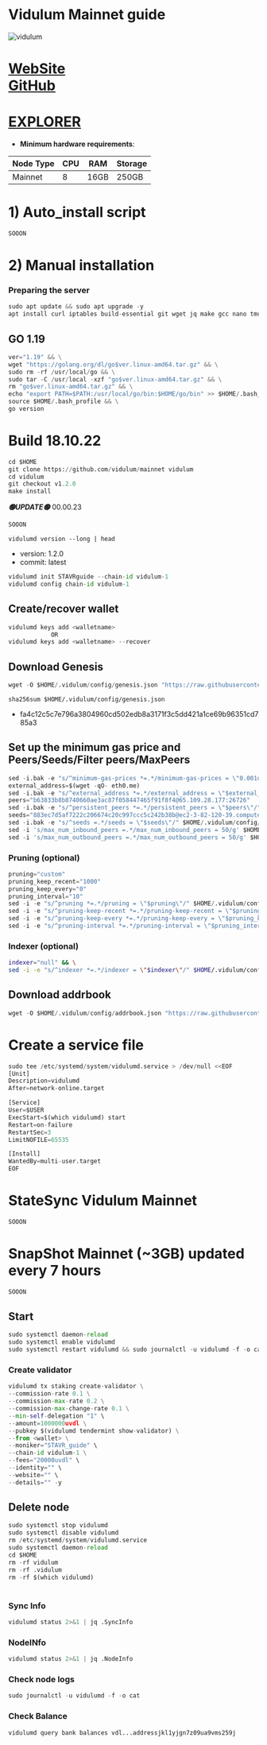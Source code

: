 # Vidulum Mainnet guide

![vidulum](https://github.com/obajay/nodes-Guides/assets/44331529/b9a11d68-57da-47db-88ab-95f21593ca54)


[WebSite](https://vidulum.app/)\
[GitHub](https://github.com/vidulum)
=
[EXPLORER](https://explorer.stavr.tech/Vidulum-Mainnet)
=

- **Minimum hardware requirements**:

| Node Type |CPU | RAM  | Storage  | 
|-----------|----|------|----------|
| Mainnet   |   8| 16GB | 250GB    |


# 1) Auto_install script
```python
SOOON
```

# 2) Manual installation

### Preparing the server
```python
sudo apt update && sudo apt upgrade -y
apt install curl iptables build-essential git wget jq make gcc nano tmux htop nvme-cli pkg-config libssl-dev libleveldb-dev tar clang bsdmainutils ncdu unzip libleveldb-dev -y
```

## GO 1.19
```python
ver="1.19" && \
wget "https://golang.org/dl/go$ver.linux-amd64.tar.gz" && \
sudo rm -rf /usr/local/go && \
sudo tar -C /usr/local -xzf "go$ver.linux-amd64.tar.gz" && \
rm "go$ver.linux-amd64.tar.gz" && \
echo "export PATH=$PATH:/usr/local/go/bin:$HOME/go/bin" >> $HOME/.bash_profile && \
source $HOME/.bash_profile && \
go version
```

# Build 18.10.22
```python
cd $HOME
git clone https://github.com/vidulum/mainnet vidulum
cd vidulum
git checkout v1.2.0
make install

```
*******🟢UPDATE🟢******* 00.00.23
```python
SOOON
```

`vidulumd version --long | head`
- version: 1.2.0
- commit: latest

```python
vidulumd init STAVRguide --chain-id vidulum-1
vidulumd config chain-id vidulum-1
```    

## Create/recover wallet
```python
vidulumd keys add <walletname>
            OR
vidulumd keys add <walletname> --recover
```

## Download Genesis
```python
wget -O $HOME/.vidulum/config/genesis.json "https://raw.githubusercontent.com/obajay/nodes-Guides/main/Projects/Vidulum/genesis.json"

```
`sha256sum $HOME/.vidulum/config/genesis.json`
+ fa4c12c5c7e796a3804960cd502edb8a3171f3c5dd421a1ce69b96351cd785a3

## Set up the minimum gas price and Peers/Seeds/Filter peers/MaxPeers
```python
sed -i.bak -e "s/^minimum-gas-prices *=.*/minimum-gas-prices = \"0.001uvdl\"/;" ~/.vidulum/config/app.toml
external_address=$(wget -qO- eth0.me) 
sed -i.bak -e "s/^external_address *=.*/external_address = \"$external_address:26656\"/" $HOME/.vidulum/config/config.toml
peers="b63833b8b8740660ae3ac87f058447465f91f8f4@65.109.28.177:26726"
sed -i.bak -e "s/^persistent_peers *=.*/persistent_peers = \"$peers\"/" $HOME/.vidulum/config/config.toml
seeds="883ec7d5af7222c206674c20c997ccc5c242b38b@ec2-3-82-120-39.compute-1.amazonaws.com:26656,eed11fff15b1eca8016c6a0194d86e4a60a65f9b@apollo.erialos.me:26656"
sed -i.bak -e "s/^seeds =.*/seeds = \"$seeds\"/" $HOME/.vidulum/config/config.toml
sed -i 's/max_num_inbound_peers =.*/max_num_inbound_peers = 50/g' $HOME/.vidulum/config/config.toml
sed -i 's/max_num_outbound_peers =.*/max_num_outbound_peers = 50/g' $HOME/.vidulum/config/config.toml

```
### Pruning (optional)
```python
pruning="custom"
pruning_keep_recent="1000"
pruning_keep_every="0"
pruning_interval="10"
sed -i -e "s/^pruning *=.*/pruning = \"$pruning\"/" $HOME/.vidulum/config/app.toml
sed -i -e "s/^pruning-keep-recent *=.*/pruning-keep-recent = \"$pruning_keep_recent\"/" $HOME/.vidulum/config/app.toml
sed -i -e "s/^pruning-keep-every *=.*/pruning-keep-every = \"$pruning_keep_every\"/" $HOME/.vidulum/config/app.toml
sed -i -e "s/^pruning-interval *=.*/pruning-interval = \"$pruning_interval\"/" $HOME/.vidulum/config/app.toml
```
### Indexer (optional) 
```bash
indexer="null" && \
sed -i -e "s/^indexer *=.*/indexer = \"$indexer\"/" $HOME/.vidulum/config/config.toml
```

## Download addrbook
```python
wget -O $HOME/.vidulum/config/addrbook.json "https://raw.githubusercontent.com/obajay/nodes-Guides/main/Projects/Vidulum/addrbook.json"
```

# Create a service file
```python
sudo tee /etc/systemd/system/vidulumd.service > /dev/null <<EOF
[Unit]
Description=vidulumd
After=network-online.target

[Service]
User=$USER
ExecStart=$(which vidulumd) start
Restart=on-failure
RestartSec=3
LimitNOFILE=65535

[Install]
WantedBy=multi-user.target
EOF
```
# StateSync Vidulum Mainnet
```python
SOOON
```
# SnapShot Mainnet (~3GB) updated every 7 hours  
```python
SOOON
```

## Start
```python
sudo systemctl daemon-reload
sudo systemctl enable vidulumd
sudo systemctl restart vidulumd && sudo journalctl -u vidulumd -f -o cat
```

### Create validator
```python
vidulumd tx staking create-validator \
--commission-rate 0.1 \
--commission-max-rate 0.2 \
--commission-max-change-rate 0.1 \
--min-self-delegation "1" \
--amount=1000000uvdl \
--pubkey $(vidulumd tendermint show-validator) \
--from <wallet> \
--moniker="STAVR_guide" \
--chain-id vidulum-1 \
--fees="20000uvdl" \
--identity="" \
--website="" \
--details="" -y
```

## Delete node
```python
sudo systemctl stop vidulumd
sudo systemctl disable vidulumd
rm /etc/systemd/system/vidulumd.service
sudo systemctl daemon-reload
cd $HOME
rm -rf vidulum
rm -rf .vidulum
rm -rf $(which vidulumd)
```
#
### Sync Info
```python
vidulumd status 2>&1 | jq .SyncInfo
```
### NodeINfo
```python
vidulumd status 2>&1 | jq .NodeInfo
```
### Check node logs
```python
sudo journalctl -u vidulumd -f -o cat
```
### Check Balance
```python
vidulumd query bank balances vdl...addressjkl1yjgn7z09ua9vms259j
```
